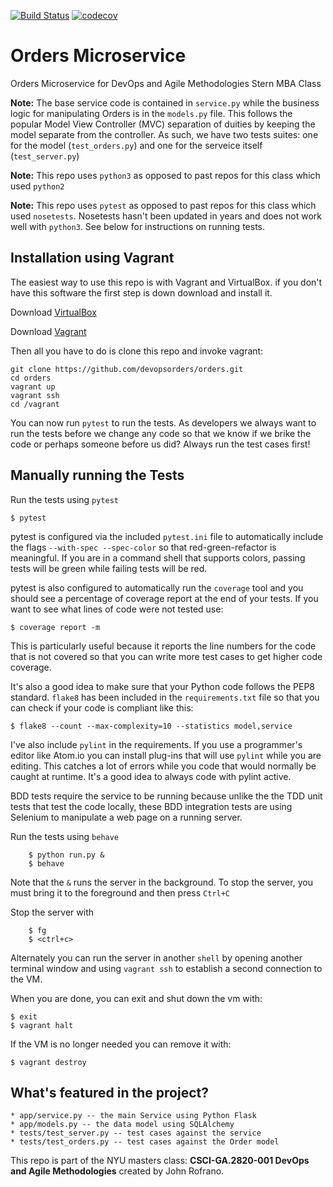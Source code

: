 [![Build Status](https://travis-ci.org/devopsorders/orders.svg?branch=master)](https://travis-ci.org/devopsorders/orders)
[![codecov](https://codecov.io/gh/devopsorders/orders/branch/master/graph/badge.svg)](https://codecov.io/gh/devopsorders/orders)

# Orders Microservice
Orders Microservice for DevOps and Agile Methodologies Stern MBA Class

**Note:** The base service code is contained in `service.py` while the business logic for manipulating Orders is in the `models.py` file. This follows the popular Model View Controller (MVC) separation of duities by keeping the model separate from the controller. As such, we have two tests suites: one for the model (`test_orders.py`) and one for the serveice itself (`test_server.py`)

**Note:** This repo uses `python3` as opposed to past repos for this class which used `python2`

**Note:** This repo uses `pytest` as opposed to past repos for this class which used `nosetests`. Nosetests hasn't been updated in years and does not work well with `python3`. See below for instructions on running tests.

## Installation using Vagrant

The easiest way to use this repo is with Vagrant and VirtualBox. if you don't have this software the first step is down download and install it.

Download [VirtualBox](https://www.virtualbox.org/)

Download [Vagrant](https://www.vagrantup.com/)

Then all you have to do is clone this repo and invoke vagrant:

    git clone https://github.com/devopsorders/orders.git
    cd orders
    vagrant up
    vagrant ssh
    cd /vagrant

You can now run `pytest` to run the tests. As developers we always want to run the tests before we change any code so that we know if we brike the code or perhaps someone before us did? Always run the test cases first!

## Manually running the Tests

Run the tests using `pytest`

    $ pytest

pytest is configured via the included `pytest.ini` file to automatically include the flags `--with-spec --spec-color` so that red-green-refactor is meaningful. If you are in a command shell that supports colors, passing tests will be green while failing tests will be red.

pytest is also configured to automatically run the `coverage` tool and you should see a percentage of coverage report at the end of your tests. If you want to see what lines of code were not tested use:

    $ coverage report -m

This is particularly useful because it reports the line numbers for the code that is not covered so that you can write more test cases to get higher code coverage.

It's also a good idea to make sure that your Python code follows the PEP8 standard. `flake8` has been included in the `requirements.txt` file so that you can check if your code is compliant like this:

    $ flake8 --count --max-complexity=10 --statistics model,service

I've also include `pylint` in the requirements. If you use a programmer's editor like Atom.io you can install plug-ins that will use `pylint` while you are editing. This catches a lot of errors while you code that would normally be caught at runtime. It's a good idea to always code with pylint active.


BDD tests require the service to be running because unlike the the TDD unit tests that test the code locally, these BDD integration tests are using Selenium to manipulate a web page on a running server.

Run the tests using `behave`

```shell
    $ python run.py &
    $ behave
```

Note that the `&` runs the server in the background. To stop the server, you must bring it to the foreground and then press `Ctrl+C`

Stop the server with

```shell
    $ fg
    $ <ctrl+c>
```

Alternately you can run the server in another `shell` by opening another terminal window and using `vagrant ssh` to establish a second connection to the VM.

When you are done, you can exit and shut down the vm with:

    $ exit
    $ vagrant halt

If the VM is no longer needed you can remove it with:

    $ vagrant destroy


## What's featured in the project?

    * app/service.py -- the main Service using Python Flask
    * app/models.py -- the data model using SQLAlchemy
    * tests/test_server.py -- test cases against the service
    * tests/test_orders.py -- test cases against the Order model

This repo is part of the NYU masters class: **CSCI-GA.2820-001 DevOps and Agile Methodologies** created by John Rofrano.
